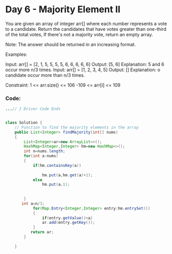 # Day 6 - Majority Element II

You are given an array of integer arr[] where each number represents a vote to a candidate. Return the candidates that have votes greater than one-third of the total votes, If there's not a majority vote, return an empty array. 

Note: The answer should be returned in an increasing format.

Examples:

Input: arr[] = [2, 1, 5, 5, 5, 5, 6, 6, 6, 6, 6]
Output: [5, 6]
Explanation: 5 and 6 occur more n/3 times.
Input: arr[] = [1, 2, 3, 4, 5]
Output: []
Explanation: o candidate occur more than n/3 times.

Constraint:
1 <= arr.size() <= 106
-109 <= arr[i] <= 109

### Code:
```java
...// } Driver Code Ends


class Solution {
    // Function to find the majority elements in the array
    public List<Integer> findMajority(int[] nums) 
    {
        List<Integer>ar=new ArrayList<>();
        HashMap<Integer,Integer> hm=new HashMap<>();
        int n=nums.length;
        for(int a:nums)
        {
            if(hm.containsKey(a))
            
                hm.put(a,hm.get(a)+1);
            else
                hm.put(a,1);
            
             
        }
       int a=n/3;
            for(Map.Entry<Integer,Integer> entry:hm.entrySet())
            {
                if(entry.getValue()>a)
                ar.add(entry.getKey());
            }
           return ar;
        }
         
    }



```